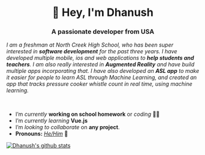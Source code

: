 <h1 align="center">👋 Hey, I'm Dhanush</h1>
<h3 align="center">A passionate developer from USA</h3>

<p>
  <em>
    I am a freshman at North Creek High School, who has been super interested in <b>software development</b> for the past three years. I have developed multiple mobile, ios and web applications to <b>help students and teachers</b>. I am also really interested in <b>Augmented Reality</b> and have build multiple apps incorporating that. I have also developed an <b>ASL app</b> to make it easier for people to learn ASL through Machine Learning, and created an app that tracks pressure cooker whistle count in real time, using machine learning.
  </em>  
</p>

<br>

- I’m *currently* **working on school homework** or *coding* 👨‍💻
-  I’m *currently learning* **Vue.js**
- I’m *looking to collaborate* on **any project**.
- **Pronouns:** [*He/Him*](https://pronoun.is/he) 🧔

<a href="https://github.com/DhanushE">
 <img align="center" src="https://github-readme-stats.vercel.app/api?username=DhanushE&show_icons=true&theme=dark&line_height=27" alt="Dhanush's github stats"/>
</a>

<br>
<br>




<br>
